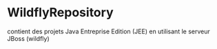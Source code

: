 # WildflyRepository
contient des projets Java Entreprise Edition (JEE) en utilisant le serveur JBoss (wildfly)
